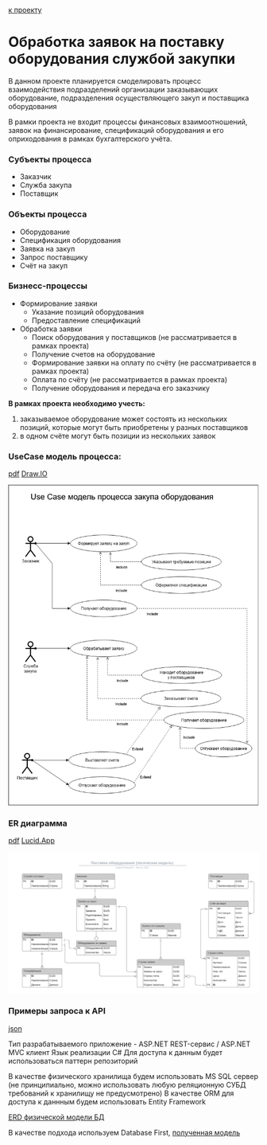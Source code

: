 ﻿[к проекту](../..)
# Обработка заявок на поставку оборудования службой закупки

В данном проекте планируется смоделировать процесс взаимодействия подразделений
организации заказывающих оборудование, подразделения осуществляющего закуп и
поставщика оборудования

В рамки проекта не входит процессы финансовых взаимоотношений, заявок на финансирование,
спецификаций оборудования и его оприходования в рамках бухгалтерского учёта. 

### Субъекты процесса
- Заказчик
- Служба закупа
- Поставщик

### Объекты процесса
- Оборудование
- Спецификация оборудования
- Заявка на закуп
- Запрос поставщику
- Счёт на закуп
  
### Бизнесс-процессы
- Формирование заявки
  - Указание позиций оборудования
  - Предоставление спецификаций
- Обработка заявки  
  - Поиск оборудования у поставщиков (не рассматривается в рамках проекта)
  - Получение счетов на оборудование
  - Формирование заявки на оплату по счёту (не рассматривается в рамках проекта)
  - Оплата по счёту (не рассматривается в рамках проекта)
  - Получение оборудования и передача его заказчику
 
**В рамках проекта необходимо учесть:**
1. заказываемое оборудование может состоять из нескольких позиций, которые могут 
быть приобретены у разных поставщиков
2. в одном счёте могут быть позиции из нескольких заявок  

### UseCase модель процесса:
[pdf](UseCase/Use%20Case%20модель%20процесса%20закупа%20оборудования.pdf) [Draw.IO](https://drive.google.com/file/d/10fble6OpYkfgwgVsxxwJbjH2hwy24lnA/view?usp=sharing)

![](UseCase/UseCase%20Model%20for%20gbItArch03.png)

### ER диаграмма
[pdf](ERDiagram/ER%20диаграмма%20процесса%20закупа%20оборудования.pdf) [Lucid.App](https://lucid.app/documents/view/4fee967d-d0a8-4543-849e-cbb16a168976)

![](ERDiagram/ERD.png)

### Примеры запроса к API
[json](App/TestAPIZav.postman_collection.json) 


Тип разрабатываемого приложение - ASP.NET REST-сервис / ASP.NET MVC клиент
Язык реализации C#
Для доступа к данным будет использоваться паттерн репозиторий

В качестве физического хранилища будем использовать MS SQL сервер (не принципиально, можно использовать любую реляционную СУБД
требований к хранилищу не предусмотрено) В качестве ORM для доступа к даннным будем использовать Entity Framework

[ERD физической модели БД](ERDiagram/ER%20модель%20хранения.pdf)

В качестве подхода используем Database First, [полученная модель](ERDiagram/ZavRepository.pdf) 
